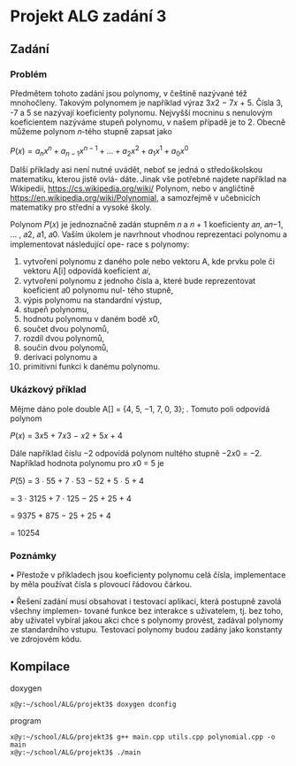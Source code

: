 # Projekt ALG zadání 3

## Zadání 
### Problém
Předmětem tohoto zadání jsou polynomy, v češtině nazývané též mnohočleny. Takovým polynomem
je například výraz 3𝑥2 − 7𝑥 + 5. Čísla 3, -7 a 5 se nazývají koeficienty polynomu. Nejvyšší mocninu
s nenulovým koeficientem nazýváme stupeň polynomu, v našem případě je to 2. Obecně můžeme
polynom 𝑛-tého stupně zapsat jako


$`P(x) = a_{n}x^{n} + a_{n-1}x^{n-1} + ... + a_{2}x^{2} + a_{1}x^{1} + a_{0}x^{0}`$

Další příklady asi není nutné uvádět, neboť se jedná o středoškolskou matematiku, kterou jistě ovlá-
dáte. Jinak vše potřebné najdete například na Wikipedii, https://cs.wikipedia.org/wiki/
Polynom, nebo v angličtině https://en.wikipedia.org/wiki/Polynomial, a samozřejmě
v učebnicích matematiky pro střední a vysoké školy.

Polynom 𝑃(𝑥) je jednoznačně zadán stupněm 𝑛 a 𝑛 + 1 koeficienty 𝑎𝑛, 𝑎𝑛−1, … , 𝑎2, 𝑎1, 𝑎0.
Vaším úkolem je navrhnout vhodnou reprezentaci polynomu a implementovat následující ope-
race s polynomy:

1. vytvoření polynomu z daného pole nebo vektoru A, kde prvku pole či vektoru A[i] odpovídá
koeficient 𝑎𝑖,
2. vytvoření polynomu z jednoho čísla a, které bude reprezentovat koeficient 𝑎0 polynomu nul-
tého stupně,
3. výpis polynomu na standardní výstup,
4. stupeň polynomu,
5. hodnotu polynomu v daném bodě 𝑥0,
6. součet dvou polynomů,
7. rozdíl dvou polynomů,
8. součin dvou polynomů,
9. derivaci polynomu a
10. primitivní funkci k danému polynomu.

### Ukázkový příklad
Mějme dáno pole double A[] = {4, 5, −1, 7, 0, 3}; . Tomuto poli odpovídá polynom

𝑃(𝑥) = 3𝑥5 + 7𝑥3 − 𝑥2 + 5𝑥 + 4

Dále například číslu −2 odpovídá polynom nultého stupně −2𝑥0 = −2. Například hodnota polynomu
pro 𝑥0 = 5 je

𝑃(5) = 3 ⋅ 55 + 7 ⋅ 53 − 52 + 5 ⋅ 5 + 4

= 3 ⋅ 3125 + 7 ⋅ 125 − 25 + 25 + 4

= 9375 + 875 − 25 + 25 + 4

= 10254

### Poznámky

• Přestože v příkladech jsou koeficienty polynomu celá čísla, implementace by měla používat
čísla s plovoucí řádovou čárkou.

• Řešení zadání musí obsahovat i testovací aplikaci, která postupně zavolá všechny implemen-
tované funkce bez interakce s uživatelem, tj. bez toho, aby uživatel vybíral jakou akci chce
s polynomy provést, zadával polynomy ze standardního vstupu. Testovací polynomy budou
zadány jako konstanty ve zdrojovém kódu.


## Kompilace
doxygen
```console
x@y:~/school/ALG/projekt3$ doxygen dconfig
```
program
```console
x@y:~/school/ALG/projekt3$ g++ main.cpp utils.cpp polynomial.cpp -o main
x@y:~/school/ALG/projekt3$ ./main
```